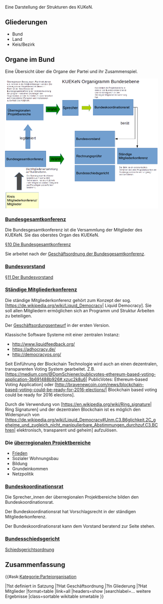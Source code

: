 Eine Darstellung der Strukturen des KUKeN.

Gliederungen
------------

-   Bund
-   Land
-   Keis/Bezirk

Organe im Bund
--------------

Eine Übersicht über die Organe der Partei und ihr Zusammenspiel.

![gerahmt](Organigram-KUEKeN-Bund.png "fig:gerahmt")  

### [Bundesgesamtkonferenz](/wiki/Bundesgesamtkonferenz.md "wikilink")

Die Bundesgesamtkonferenz ist die Versammlung der Mitglieder des KUEKeN.
Sie das oberstes Organ des KUEKeN.

[ §10 Die
Bundesgesamtkonferenz](/wiki/Satzung#.C2.A7_10_Die_Bundesgesamtkonferenz.md "wikilink")

Sie arbeitet nach der [ Geschäftsordnung der
Bundesgesamtkonferenz](/wiki/Go_Bundesgesamtkonferenz.md "wikilink").

### [Bundesvorstand](/wiki/Bundesvorstand.md "wikilink")

[ §11 Der
Bundesvorstand](/wiki/Satzung#.C2.A7_11_Der_Bundesvorstand.md "wikilink")

### [ Ständige Mitgliederkonferenz](/wiki/Ständige_Mitgliederkonferenz.md "wikilink")

Die ständige Mitgliederkonferenz gehört zum Konzept der sog.
\[<https://de.wikipedia.org/wiki/Liquid_Democracy>| Liquid Democracy\].
Sie soll allen Mitgliedern ermöglichen sich an Programm und Struktur
Arbeiten zu beteiligen.

Der [ Geschäftsordungsentwurf](go_smk "wikilink") in der ersten Version.

Klassische Software Systeme mit einer zentralen Instanz:

-   <http://www.liquidfeedback.org/>
-   <https://adhocracy.de/>
-   <http://democracyos.org/>

Seit Einführung der Blockchain Technologie wird auch an einen
dezentralen, transparenten Voting System gearbeitet. Z.B.
\[<https://medium.com/@DomSchiener/publicvotes-ethereum-based-voting-application-3b691488b926#.xzuc2k8u6>|
PublicVotes: Ethereum-based Voting Application\] oder
\[<http://bravenewcoin.com/news/blockchain-based-voting-could-be-ready-for-2016-elections/>|
Blockchain based voting could be ready for 2016 elections\].

Durch die Verwendung von
\[<https://en.wikipedia.org/wiki/Ring_signature>| Ring Signaturen\] und
der dezentralen Blockchain ist es möglich den Widerspruch von
\[<https://de.wikipedia.org/wiki/Liquid_Democracy#Unm.C3.B6glichkeit.2C_geheime_und_zugleich_nicht_manipulierbare_Abstimmungen_durchzuf.C3.BChren>|
elektronisch, transparent und geheim\] aufzulösen.

### Die [überregionalen Projektbereiche](überregionalen_Projektbereiche "wikilink")

-   [Frieden](/wiki/Frieden.md "wikilink")
-   Sozialer Wohnungsbau
-   Bildung
-   Grundeinkommen
-   Netzpolitik

### [Bundeskoordinationsrat](/wiki/Bundeskoordinationsrat.md "wikilink")

Die Sprecher\_innen der überregionalen Projektbereiche bilden den
Bundeskoordinationsrat.

Der Bundeskoordinationsrat hat Vorschlagsrecht in der ständigen
Mitgliederkonferenz.

Der Bundeskoordinationsrat kann dem Vorstand beratend zur Seite stehen.

### [Bundesschiedsgericht](/wiki/Bundesschiedsgericht.md "wikilink")

[ Schiedsgerichtsordnung](/wiki/Schiedsgerichtsordnung_Bund.md "wikilink")

Zusammenfassung
---------------

{{\#ask:<Kategorie:Parteiorganisation>

|?Ist definiert in Satzung |?Hat Geschäftsordnung |?In Gliederung |?Hat
Mitglieder |format=table |link=all |headers=show |searchlabel=… weitere
Ergebnisse |class=sortable wikitable smwtable }}
